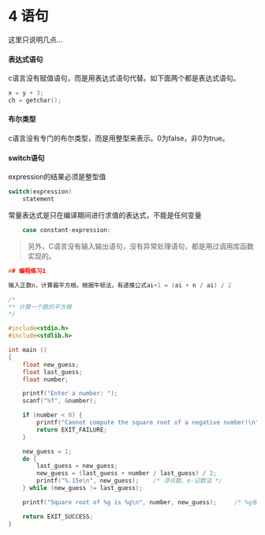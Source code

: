 # 4 语句

这里只说明几点...

#### 表达式语句

c语言没有赋值语句，而是用表达式语句代替。如下面两个都是表达式语句。

```c
x = y + 3;
ch = getchar();
```

#### 布尔类型

c语言没有专门的布尔类型，而是用整型来表示。0为false，非0为true。

#### switch语句

expression的结果必须是整型值

```c
switch(expression)
    statement
```

常量表达式是只在编译期间进行求值的表达式，不能是任何变量

```c
    case constant-expression:
```

> 另外，C语言没有输入输出语句，没有异常处理语句，都是用过调用库函数实现的。

```c
## 编程练习1

输入正数n，计算器平方根。根据牛顿法，有递推公式ai+1 = (ai + n / ai) / 2

/*
** 计算一个数的平方根
*/

#include<stdio.h>
#include<stdlib.h>

int main ()
{
    float new_guess;
    float last_guess;
    float number;

    printf("Enter a number: ");
    scanf("%f", &number);

    if (number < 0) {
        printf("Cannot compute the square root of a negative number!\n");
        return EXIT_FAILURE;
    }

    new_guess = 1;
    do {
        last_guess = new_guess;
        new_guess = (last_guess + number / last_guess) / 2;
        printf("%.15e\n", new_guess);    /* 浮点数、e-记数法 */
    } while (new_guess != last_guess);

    printf("Square root of %g is %g\n", number, new_guess);     /* %g根据数值不同自动选择%f或%e */

    return EXIT_SUCCESS;
}
```